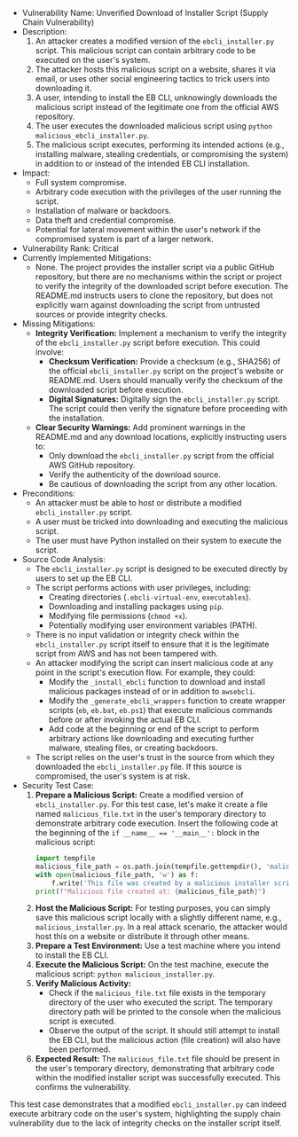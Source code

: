 - Vulnerability Name: Unverified Download of Installer Script (Supply Chain Vulnerability)
- Description:
    1. An attacker creates a modified version of the `ebcli_installer.py` script. This malicious script can contain arbitrary code to be executed on the user's system.
    2. The attacker hosts this malicious script on a website, shares it via email, or uses other social engineering tactics to trick users into downloading it.
    3. A user, intending to install the EB CLI, unknowingly downloads the malicious script instead of the legitimate one from the official AWS repository.
    4. The user executes the downloaded malicious script using `python malicious_ebcli_installer.py`.
    5. The malicious script executes, performing its intended actions (e.g., installing malware, stealing credentials, or compromising the system) in addition to or instead of the intended EB CLI installation.
- Impact:
    - Full system compromise.
    - Arbitrary code execution with the privileges of the user running the script.
    - Installation of malware or backdoors.
    - Data theft and credential compromise.
    - Potential for lateral movement within the user's network if the compromised system is part of a larger network.
- Vulnerability Rank: Critical
- Currently Implemented Mitigations:
    - None. The project provides the installer script via a public GitHub repository, but there are no mechanisms within the script or project to verify the integrity of the downloaded script before execution. The README.md instructs users to clone the repository, but does not explicitly warn against downloading the script from untrusted sources or provide integrity checks.
- Missing Mitigations:
    - **Integrity Verification:** Implement a mechanism to verify the integrity of the `ebcli_installer.py` script before execution. This could involve:
        - **Checksum Verification:** Provide a checksum (e.g., SHA256) of the official `ebcli_installer.py` script on the project's website or README.md. Users should manually verify the checksum of the downloaded script before execution.
        - **Digital Signatures:** Digitally sign the `ebcli_installer.py` script. The script could then verify the signature before proceeding with the installation.
    - **Clear Security Warnings:** Add prominent warnings in the README.md and any download locations, explicitly instructing users to:
        - Only download the `ebcli_installer.py` script from the official AWS GitHub repository.
        - Verify the authenticity of the download source.
        - Be cautious of downloading the script from any other location.
- Preconditions:
    - An attacker must be able to host or distribute a modified `ebcli_installer.py` script.
    - A user must be tricked into downloading and executing the malicious script.
    - The user must have Python installed on their system to execute the script.
- Source Code Analysis:
    - The `ebcli_installer.py` script is designed to be executed directly by users to set up the EB CLI.
    - The script performs actions with user privileges, including:
        - Creating directories (`.ebcli-virtual-env`, `executables`).
        - Downloading and installing packages using `pip`.
        - Modifying file permissions (`chmod +x`).
        - Potentially modifying user environment variables (PATH).
    - There is no input validation or integrity check within the `ebcli_installer.py` script itself to ensure that it is the legitimate script from AWS and has not been tampered with.
    - An attacker modifying the script can insert malicious code at any point in the script's execution flow. For example, they could:
        - Modify the `_install_ebcli` function to download and install malicious packages instead of or in addition to `awsebcli`.
        - Modify the `_generate_ebcli_wrappers` function to create wrapper scripts (`eb`, `eb.bat`, `eb.ps1`) that execute malicious commands before or after invoking the actual EB CLI.
        - Add code at the beginning or end of the script to perform arbitrary actions like downloading and executing further malware, stealing files, or creating backdoors.
    - The script relies on the user's trust in the source from which they downloaded the `ebcli_installer.py` file. If this source is compromised, the user's system is at risk.
- Security Test Case:
    1. **Prepare a Malicious Script:** Create a modified version of `ebcli_installer.py`. For this test case, let's make it create a file named `malicious_file.txt` in the user's temporary directory to demonstrate arbitrary code execution. Insert the following code at the beginning of the `if __name__ == '__main__':` block in the malicious script:
        ```python
        import tempfile
        malicious_file_path = os.path.join(tempfile.gettempdir(), 'malicious_file.txt')
        with open(malicious_file_path, 'w') as f:
            f.write('This file was created by a malicious installer script.')
        print(f"Malicious file created at: {malicious_file_path}")
        ```
    2. **Host the Malicious Script:**  For testing purposes, you can simply save this malicious script locally with a slightly different name, e.g., `malicious_installer.py`. In a real attack scenario, the attacker would host this on a website or distribute it through other means.
    3. **Prepare a Test Environment:** Use a test machine where you intend to install the EB CLI.
    4. **Execute the Malicious Script:** On the test machine, execute the malicious script: `python malicious_installer.py`.
    5. **Verify Malicious Activity:**
        - Check if the `malicious_file.txt` file exists in the temporary directory of the user who executed the script. The temporary directory path will be printed to the console when the malicious script is executed.
        - Observe the output of the script. It should still attempt to install the EB CLI, but the malicious action (file creation) will also have been performed.
    6. **Expected Result:** The `malicious_file.txt` file should be present in the user's temporary directory, demonstrating that arbitrary code within the modified installer script was successfully executed. This confirms the vulnerability.

This test case demonstrates that a modified `ebcli_installer.py` can indeed execute arbitrary code on the user's system, highlighting the supply chain vulnerability due to the lack of integrity checks on the installer script itself.